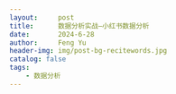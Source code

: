 ```yaml
---
layout:     post
title:      数据分析实战—小红书数据分析
date:       2024-6-28
author:     Feng Yu
header-img: img/post-bg-recitewords.jpg
catalog: false
tags:
    - 数据分析
---
```




